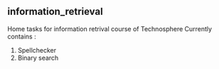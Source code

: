 ## information_retrieval
Home tasks for information retrival course of Technosphere
Currently contains :
1. Spellchecker
2. Binary search
